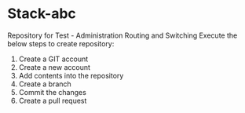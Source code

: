 # Stack-abc
Repository for Test - Administration Routing and Switching
Execute the below steps to create repository:
1. Create a GIT account
2. Create a new account
3. Add contents into the repository
4. Create a branch
5. Commit the changes
6. Create a pull request
